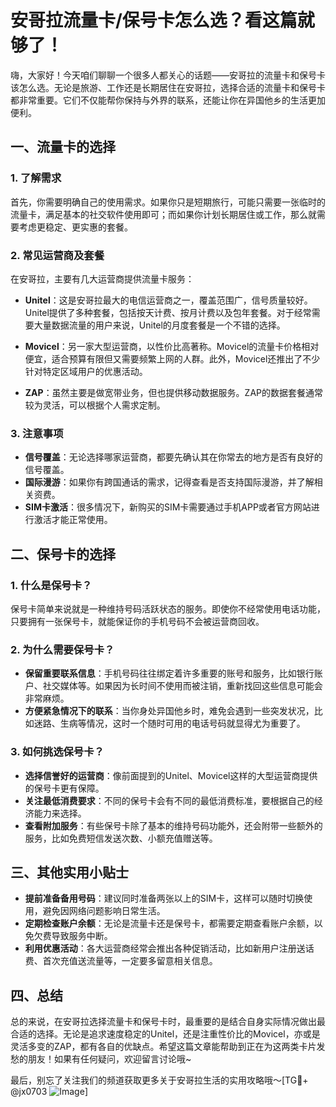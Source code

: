 # 安哥拉流量卡/保号卡怎么选？看这篇就够了！

嗨，大家好！今天咱们聊聊一个很多人都关心的话题——安哥拉的流量卡和保号卡该怎么选。无论是旅游、工作还是长期居住在安哥拉，选择合适的流量卡和保号卡都非常重要。它们不仅能帮你保持与外界的联系，还能让你在异国他乡的生活更加便利。

## 一、流量卡的选择

### 1. 了解需求

首先，你需要明确自己的使用需求。如果你只是短期旅行，可能只需要一张临时的流量卡，满足基本的社交软件使用即可；而如果你计划长期居住或工作，那么就需要考虑更稳定、更实惠的套餐。

### 2. 常见运营商及套餐

在安哥拉，主要有几大运营商提供流量卡服务：

- **Unitel**：这是安哥拉最大的电信运营商之一，覆盖范围广，信号质量较好。Unitel提供了多种套餐，包括按天计费、按月计费以及包年套餐。对于经常需要大量数据流量的用户来说，Unitel的月度套餐是一个不错的选择。
  
- **Movicel**：另一家大型运营商，以性价比高著称。Movicel的流量卡价格相对便宜，适合预算有限但又需要频繁上网的人群。此外，Movicel还推出了不少针对特定区域用户的优惠活动。

- **ZAP**：虽然主要是做宽带业务，但也提供移动数据服务。ZAP的数据套餐通常较为灵活，可以根据个人需求定制。

### 3. 注意事项

- **信号覆盖**：无论选择哪家运营商，都要先确认其在你常去的地方是否有良好的信号覆盖。
- **国际漫游**：如果你有跨国通话的需求，记得查看是否支持国际漫游，并了解相关资费。
- **SIM卡激活**：很多情况下，新购买的SIM卡需要通过手机APP或者官方网站进行激活才能正常使用。

## 二、保号卡的选择

### 1. 什么是保号卡？

保号卡简单来说就是一种维持号码活跃状态的服务。即使你不经常使用电话功能，只要拥有一张保号卡，就能保证你的手机号码不会被运营商回收。

### 2. 为什么需要保号卡？

- **保留重要联系信息**：手机号码往往绑定着许多重要的账号和服务，比如银行账户、社交媒体等。如果因为长时间不使用而被注销，重新找回这些信息可能会非常麻烦。
- **方便紧急情况下的联系**：当你身处异国他乡时，难免会遇到一些突发状况，比如迷路、生病等情况，这时一个随时可用的电话号码就显得尤为重要了。

### 3. 如何挑选保号卡？

- **选择信誉好的运营商**：像前面提到的Unitel、Movicel这样的大型运营商提供的保号卡更有保障。
- **关注最低消费要求**：不同的保号卡会有不同的最低消费标准，要根据自己的经济能力来选择。
- **查看附加服务**：有些保号卡除了基本的维持号码功能外，还会附带一些额外的服务，比如免费短信发送次数、小额充值赠送等。

## 三、其他实用小贴士

- **提前准备备用号码**：建议同时准备两张以上的SIM卡，这样可以随时切换使用，避免因网络问题影响日常生活。
- **定期检查账户余额**：无论是流量卡还是保号卡，都需要定期查看账户余额，以免欠费导致服务中断。
- **利用优惠活动**：各大运营商经常会推出各种促销活动，比如新用户注册送话费、首次充值送流量等，一定要多留意相关信息。

## 四、总结

总的来说，在安哥拉选择流量卡和保号卡时，最重要的是结合自身实际情况做出最合适的选择。无论是追求速度稳定的Unitel，还是注重性价比的Movicel，亦或是灵活多变的ZAP，都有各自的优缺点。希望这篇文章能帮助到正在为这两类卡片发愁的朋友！如果有任何疑问，欢迎留言讨论哦~

最后，别忘了关注我们的频道获取更多关于安哥拉生活的实用攻略哦～[TG💪+ @jx0703 ![Image](https://github.com/user-attachments/assets/dbca1d08-cadb-493c-b0ec-ad6f7a83f270)]